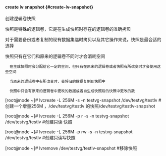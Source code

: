 #### create lv snapshot {#create-lv-snapshot}

创建逻辑卷快照

快照是特殊的逻辑卷，它是在生成快照时存在的逻辑卷的准确拷贝

对于需要备份或者复制的现有数据集临时拷贝以及其它操作来说，快照是最合适的选择

快照只有在它们和原来的逻辑卷不同时才会消耗空间

      在生成快照时会分配给它一定的空间，但只有在原来的逻辑卷或者快照有所改变时才会使用这些空间

      当原来的逻辑卷中有所改变时，会将旧的数据复制到快照中

      快照中只含有原来的逻辑卷中更改的数据或者自生成快照后的快照中更改的数

[root@node ~]# lvcreate -L 256M -s -n testvg-snapshot /dev/testvg/testlv    #创建一个增量256M ，/dev/testvg/testlv 的快照/dev/testvg/testlv-snapshot

[root@node ~]# lvcreate -L 256M -p r    -s -n testvg-snapshot /dev/testvg/testlv #创建只读    快照

[root@node ~]# lvcreate -L 256M -p rw -s -n testvg-snapshot /dev/testvg/testlv #创建只读写快照

[root@node ~]# lvremove /dev/testvg/testlv-snapshot   #移除快照